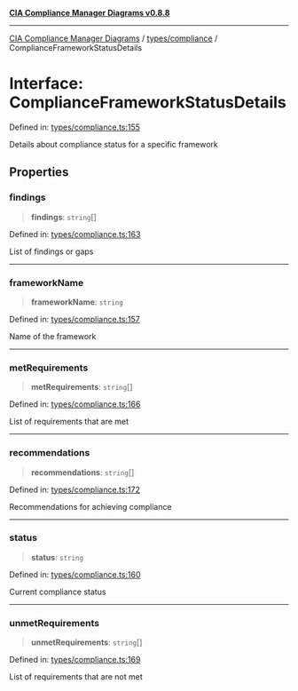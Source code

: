 [**CIA Compliance Manager Diagrams v0.8.8**](../../../README.md)

***

[CIA Compliance Manager Diagrams](../../../modules.md) / [types/compliance](../README.md) / ComplianceFrameworkStatusDetails

# Interface: ComplianceFrameworkStatusDetails

Defined in: [types/compliance.ts:155](https://github.com/Hack23/cia-compliance-manager/blob/283c1f3ddf6c7084b20c21176cda3bc5166ffcb9/src/types/compliance.ts#L155)

Details about compliance status for a specific framework

## Properties

### findings

> **findings**: `string`[]

Defined in: [types/compliance.ts:163](https://github.com/Hack23/cia-compliance-manager/blob/283c1f3ddf6c7084b20c21176cda3bc5166ffcb9/src/types/compliance.ts#L163)

List of findings or gaps

***

### frameworkName

> **frameworkName**: `string`

Defined in: [types/compliance.ts:157](https://github.com/Hack23/cia-compliance-manager/blob/283c1f3ddf6c7084b20c21176cda3bc5166ffcb9/src/types/compliance.ts#L157)

Name of the framework

***

### metRequirements

> **metRequirements**: `string`[]

Defined in: [types/compliance.ts:166](https://github.com/Hack23/cia-compliance-manager/blob/283c1f3ddf6c7084b20c21176cda3bc5166ffcb9/src/types/compliance.ts#L166)

List of requirements that are met

***

### recommendations

> **recommendations**: `string`[]

Defined in: [types/compliance.ts:172](https://github.com/Hack23/cia-compliance-manager/blob/283c1f3ddf6c7084b20c21176cda3bc5166ffcb9/src/types/compliance.ts#L172)

Recommendations for achieving compliance

***

### status

> **status**: `string`

Defined in: [types/compliance.ts:160](https://github.com/Hack23/cia-compliance-manager/blob/283c1f3ddf6c7084b20c21176cda3bc5166ffcb9/src/types/compliance.ts#L160)

Current compliance status

***

### unmetRequirements

> **unmetRequirements**: `string`[]

Defined in: [types/compliance.ts:169](https://github.com/Hack23/cia-compliance-manager/blob/283c1f3ddf6c7084b20c21176cda3bc5166ffcb9/src/types/compliance.ts#L169)

List of requirements that are not met
